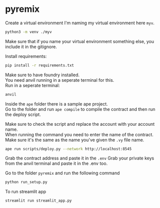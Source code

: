 # pyremix

Create a virtual environment
I'm naming my virtual environment here `myv`.
```bash
python3 -m venv ./myv
```
Make sure that if you name your virtual environment something else, you include it in the gitignore.

Install requirements:
```bash
pip install -r requirements.txt
```
Make sure to have foundry installed.  
You need anvil running in a seperate terminal for this.  
Run in a seperate terminal:
```bash
anvil
```

Inside the `ape` folder there is a sample ape project.  
Go to the folder and run `ape compile` to compile the contract and then run the deploy script.  

Make sure to check the script and replace the account with your account name.  
When running the command you need to enter the name of the contract. Make sure it's the same as the name you've given the `.vy` file name.  
```bash
ape run scripts/deploy.py --network http://localhost:8545
```

Grab the contract address and paste it in the `.env`
Grab your private keys from the anvil terminal and paste it in the .env too.

Go to the folder `pyremix` and run the following command
```bash
python run_setup.py
```

To run streamlit app 

```bash
streamlit run streamlit_app.py
```